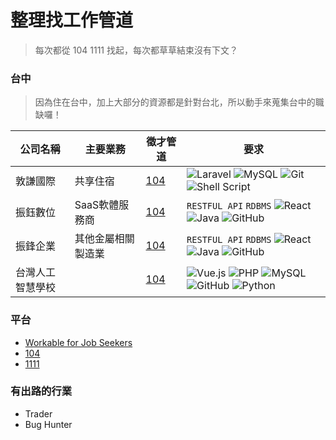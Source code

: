 # 整理找工作管道

> 每次都從 104 1111 找起，每次都草草結束沒有下文？

### 台中
> 因為住在台中，加上大部分的資源都是針對台北，所以動手來蒐集台中的職缺囉！

|公司名稱|主要業務|徵才管道|要求|
|---|---|---|---|
|敦謙國際|共享住宿|[104](https://www.104.com.tw/job/75oc5?jobsource=jolist_a_relevance)|![Laravel](https://img.shields.io/badge/laravel-%23FF2D20.svg?style=for-the-badge&logo=laravel&logoColor=white) ![MySQL](https://img.shields.io/badge/mysql-%2300f.svg?style=for-the-badge&logo=mysql&logoColor=white) ![Git](https://img.shields.io/badge/git-%23F05033.svg?style=for-the-badge&logo=git&logoColor=white) ![Shell Script](https://img.shields.io/badge/shell_script-%23121011.svg?style=for-the-badge&logo=gnu-bash&logoColor=white)|
|振鈺數位|SaaS軟體服務商|[104](https://www.104.com.tw/job/7ayee?jobsource=jolist_a_relevance)|`RESTFUL API` `RDBMS` ![React](https://img.shields.io/badge/react-%2320232a.svg?style=for-the-badge&logo=react&logoColor=%2361DAFB) ![Java](https://img.shields.io/badge/java-%23ED8B00.svg?style=for-the-badge&logo=java&logoColor=white) ![GitHub](https://img.shields.io/badge/github-%23121011.svg?style=for-the-badge&logo=github&logoColor=white)|
|振鋒企業|其他金屬相關製造業|[104](https://www.104.com.tw/job/7ddn5?jobsource=jolist_a_relevance)|`RESTFUL API` `RDBMS` ![React](https://img.shields.io/badge/react-%2320232a.svg?style=for-the-badge&logo=react&logoColor=%2361DAFB) ![Java](https://img.shields.io/badge/java-%23ED8B00.svg?style=for-the-badge&logo=java&logoColor=white) ![GitHub](https://img.shields.io/badge/github-%23121011.svg?style=for-the-badge&logo=github&logoColor=white)|
|台灣人工智慧學校||[104](https://www.104.com.tw/job/7d0ul?jobsource=jolist_a_relevance)|![Vue.js](https://img.shields.io/badge/vuejs-%2335495e.svg?style=for-the-badge&logo=vuedotjs&logoColor=%234FC08D) ![PHP](https://img.shields.io/badge/php-%23777BB4.svg?style=for-the-badge&logo=php&logoColor=white) ![MySQL](https://img.shields.io/badge/mysql-%2300f.svg?style=for-the-badge&logo=mysql&logoColor=white) ![GitHub](https://img.shields.io/badge/github-%23121011.svg?style=for-the-badge&logo=github&logoColor=white) ![Python](https://img.shields.io/badge/python-3670A0?style=for-the-badge&logo=python&logoColor=ffdd54)|

### 平台
- [Workable for Job Seekers](https://jobs.workable.com/)
- [104]()
- [1111]()

### 有出路的行業
- Trader
- Bug Hunter
